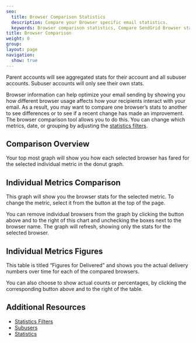 ```yaml
---
seo:
  title: Browser Comparison Statistics
  description: Compare your Browser specific email statistics.
  keywords: Browser comparison statistics, Compare SendGrid Browser statistics
title: Browser Comparison
weight: 0
group: 
layout: page
navigation:
  show: true
---
```



<call-out>

Parent accounts will see aggregated stats for their account and all subuser accounts. Subuser accounts will only see their own stats.

</call-out>


Browser information can help optimize your email sending by showing you how different browser usage affects how your recipients interact with your email. As a result, you may want to compare one browser’s stats to another to see differences or to see if a recent change has made an improvement. The browser comparison tool allows you to do this. You can change which metrics, date, or grouping by adjusting the [statistics filters]({{root_url}}/help-support/analytics-and-reporting/stats-overview.html#-Statistics-Filters).

## 	Comparison Overview
 	
Your top most graph will show you how each selected browser has fared for the selected individual metric in the donut graph.

## 	Individual Metrics Comparison
 	
This graph will show you the browser stats for the selected metric. To change the metric, select it from the button at the top of the page.

You can remove individual browsers from the graph by clicking the button above and to the right of this chart and unchecking the boxes next to the browser name. The graph will refresh, showing only the stats for the selected browser.

## 	Individual Metrics Figures
 	
This table is titled “Figures for Delivered” and shows you the actual delivery numbers over time for each of the compared browsers.

You can also choose to show actual counts or percentages, by clicking the corresponding button above and to the right of the table.

## 	Additional Resources
 	
- [Statistics Filters]({{root_url}}/help-support/analytics-and-reporting/stats-overview.html#-Statistics-Filters)
- [Subusers]({{root_url}}/help-support/analytics-and-reporting/subuser.html)
- [Statistics]({{root_url}}/help-support/analytics-and-reporting/stats-overview.html)

